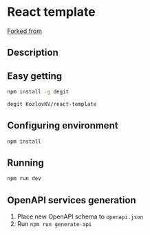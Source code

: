 # React template
[Forked from](https://github.com/mordv/clean)

## Description

## Easy getting
```bash
npm install -g degit

degit KozlovKV/react-template
```

## Configuring environment
```bash
npm install
```

## Running
```bash
npm run dev
```

## OpenAPI services generation
1. Place new OpenAPI schema to `openapi.json`
2. Run `npm run generate-api`
